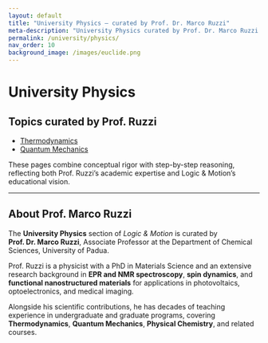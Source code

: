 ```yaml
---
layout: default
title: "University Physics — curated by Prof. Dr. Marco Ruzzi"
meta-description: "University Physics curated by Prof. Dr. Marco Ruzzi (University of Padua): thermodynamics, quantum mechanics, spectroscopy, and advanced materials."
permalink: /university/physics/
nav_order: 10
background_image: /images/euclide.png
---
```


# University Physics

## Topics curated by Prof. Ruzzi

- [Thermodynamics](/university/physics/thermodynamics/)  
- [Quantum Mechanics](/university/physics/quantum-mechanics/)  

These pages combine conceptual rigor with step-by-step reasoning, reflecting both Prof. Ruzzi’s academic expertise and Logic & Motion’s educational vision.

---

## About Prof. Marco Ruzzi

The **University Physics** section of *Logic & Motion* is curated by  
**Prof. Dr. Marco Ruzzi**, Associate Professor at the Department of Chemical Sciences, University of Padua.

Prof. Ruzzi is a physicist with a PhD in Materials Science and an extensive research background in **EPR and NMR spectroscopy**, **spin dynamics**, and **functional nanostructured materials** for applications in photovoltaics, optoelectronics, and medical imaging.  

Alongside his scientific contributions, he has decades of teaching experience in undergraduate and graduate programs, covering **Thermodynamics**, **Quantum Mechanics**, **Physical Chemistry**, and related courses.
